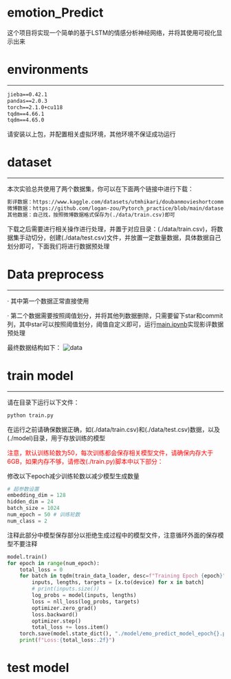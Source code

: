 # emotion_Predict
这个项目将实现一个简单的基于LSTM的情感分析神经网络，并将其使用可视化显示出来

# environments
---
```txt
jieba==0.42.1
pandas==2.0.3
torch==2.1.0+cu118
tqdm==4.66.1
tqdm==4.65.0
```
请安装以上包，并配置相关虚拟环境，其他环境不保证成功运行

# dataset
---
本次实验总共使用了两个数据集，你可以在下面两个链接中进行下载：
```HTML
影评数据：https://www.kaggle.com/datasets/utmhikari/doubanmovieshortcomments
微博数据：https://github.com/logan-zou/Pytorch_practice/blob/main/dataset/weibo_senti_100k.csv
其他数据：自己找，按照微博数据格式保存为(./data/train.csv)即可
```
下载之后需要进行相关操作进行处理，并置于对应目录：(./data/train.csv)，将数据集手动切分，创建(./data/test.csv)文件，并放置一定数量数据，具体数据自己划分即可，下面我们将进行数据预处理

# Data preprocess
---
· 其中第一个数据正常直接使用

· 第二个数据需要按照阈值划分，并将其他列数据删除，只需要留下star和commit列，其中star可以按照阈值划分，阈值自定义即可，运行[main.ipynb](./main.ipynb)实现影评数据预处理

最终数据结构如下：
![data](./img/data.jpg)

# train model
---
请在目录下运行以下文件：
```cmd
python train.py
```
在运行之前请确保数据正确，如(./data/train.csv)和(./data/test.csv)数据，以及(./model)目录，用于存放训练的模型

<font color=Red>注意，默认训练轮数为50，每次训练都会保存相关模型文件，请确保内存大于6GB，如果内存不够，请修改(./train.py)脚本中以下部分：</font>

修改以下epoch减少训练轮数以减少模型生成数量
```python
# 超参数设置
embedding_dim = 128
hidden_dim = 24
batch_size = 1024
num_epoch = 50 # 训练轮数
num_class = 2
```
注释此部分中模型保存部分以拒绝生成过程中的模型文件，注意循环外面的保存模型不要注释
```python
model.train()
for epoch in range(num_epoch):
    total_loss = 0
    for batch in tqdm(train_data_loader, desc=f"Training Epoch {epoch}"):
        inputs, lengths, targets = [x.to(device) for x in batch]
        # print(inputs.size()) 
        log_probs = model(inputs, lengths)
        loss = nll_loss(log_probs, targets)
        optimizer.zero_grad()
        loss.backward()
        optimizer.step()
        total_loss += loss.item()
    torch.save(model.state_dict(), "./model/emo_predict_model_epoch{}.pkl".format(epoch)) # 保存每次的模型
    print(f"Loss:{total_loss:.2f}")
```

# test model


